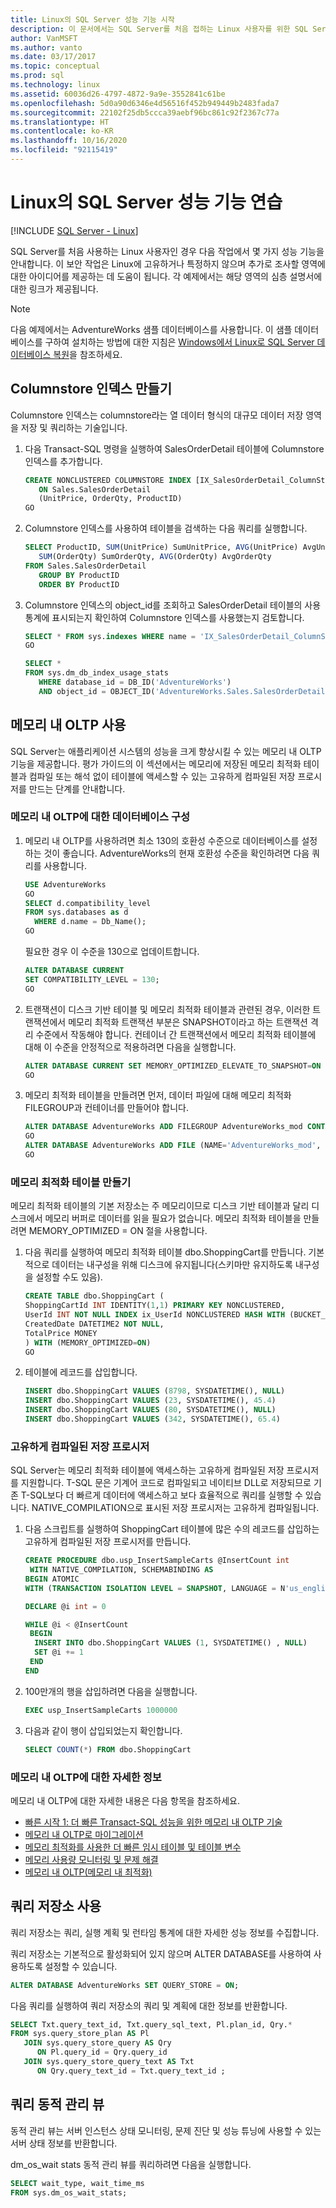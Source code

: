 ```yaml
---
title: Linux의 SQL Server 성능 기능 시작
description: 이 문서에서는 SQL Server를 처음 접하는 Linux 사용자를 위한 SQL Server 성능 기능을 소개합니다. 이러한 예제 대부분은 모든 플랫폼에서 작동하지만 이 문서에서는 Linux 컨텍스트를 다룹니다.
author: VanMSFT
ms.author: vanto
ms.date: 03/17/2017
ms.topic: conceptual
ms.prod: sql
ms.technology: linux
ms.assetid: 60036d26-4797-4872-9a9e-3552841c61be
ms.openlocfilehash: 5d0a90d6346e4d56516f452b949449b2483fada7
ms.sourcegitcommit: 22102f25db5ccca39aebf96bc861c92f2367c77a
ms.translationtype: HT
ms.contentlocale: ko-KR
ms.lasthandoff: 10/16/2020
ms.locfileid: "92115419"
---
```

# <a name="walkthrough-for-the-performance-features-of-sql-server-on-linux"></a>Linux의 SQL Server 성능 기능 연습

[!INCLUDE [SQL Server - Linux](../includes/applies-to-version/sql-linux.md)]

SQL Server를 처음 사용하는 Linux 사용자인 경우 다음 작업에서 몇 가지 성능 기능을 안내합니다. 이 보안 작업은 Linux에 고유하거나 특정하지 않으며 추가로 조사할 영역에 대한 아이디어를 제공하는 데 도움이 됩니다. 각 예제에서는 해당 영역의 심층 설명서에 대한 링크가 제공됩니다.

> [!NOTE]
> 다음 예제에서는 AdventureWorks 샘플 데이터베이스를 사용합니다. 이 샘플 데이터베이스를 구하여 설치하는 방법에 대한 지침은 [Windows에서 Linux로 SQL Server 데이터베이스 복원](sql-server-linux-migrate-restore-database.md)을 참조하세요.

## <a name="create-a-columnstore-index"></a>Columnstore 인덱스 만들기
Columnstore 인덱스는 columnstore라는 열 데이터 형식의 대규모 데이터 저장 영역을 저장 및 쿼리하는 기술입니다.  

1. 다음 Transact-SQL 명령을 실행하여 SalesOrderDetail 테이블에 Columnstore 인덱스를 추가합니다.

   ```sql
   CREATE NONCLUSTERED COLUMNSTORE INDEX [IX_SalesOrderDetail_ColumnStore]
      ON Sales.SalesOrderDetail
      (UnitPrice, OrderQty, ProductID)
   GO
   ```

2. Columnstore 인덱스를 사용하여 테이블을 검색하는 다음 쿼리를 실행합니다.

   ```sql
   SELECT ProductID, SUM(UnitPrice) SumUnitPrice, AVG(UnitPrice) AvgUnitPrice,
      SUM(OrderQty) SumOrderQty, AVG(OrderQty) AvgOrderQty
   FROM Sales.SalesOrderDetail
      GROUP BY ProductID
      ORDER BY ProductID
   ```

3. Columnstore 인덱스의 object_id를 조회하고 SalesOrderDetail 테이블의 사용 통계에 표시되는지 확인하여 Columnstore 인덱스를 사용했는지 검토합니다.

   ```sql
   SELECT * FROM sys.indexes WHERE name = 'IX_SalesOrderDetail_ColumnStore'
   GO

   SELECT * 
   FROM sys.dm_db_index_usage_stats
      WHERE database_id = DB_ID('AdventureWorks')
      AND object_id = OBJECT_ID('AdventureWorks.Sales.SalesOrderDetail');
   ```
   
## <a name="use-in-memory-oltp"></a>메모리 내 OLTP 사용
SQL Server는 애플리케이션 시스템의 성능을 크게 향상시킬 수 있는 메모리 내 OLTP 기능을 제공합니다.  평가 가이드의 이 섹션에서는 메모리에 저장된 메모리 최적화 테이블과 컴파일 또는 해석 없이 테이블에 액세스할 수 있는 고유하게 컴파일된 저장 프로시저를 만드는 단계를 안내합니다.

### <a name="configure-database-for-in-memory-oltp"></a>메모리 내 OLTP에 대한 데이터베이스 구성
1. 메모리 내 OLTP를 사용하려면 최소 130의 호환성 수준으로 데이터베이스를 설정하는 것이 좋습니다.  AdventureWorks의 현재 호환성 수준을 확인하려면 다음 쿼리를 사용합니다.  

   ```sql
   USE AdventureWorks
   GO
   SELECT d.compatibility_level
   FROM sys.databases as d
     WHERE d.name = Db_Name();
   GO
   ```
   
   필요한 경우 이 수준을 130으로 업데이트합니다.

   ```sql
   ALTER DATABASE CURRENT
   SET COMPATIBILITY_LEVEL = 130;
   GO
   ```

2. 트랜잭션이 디스크 기반 테이블 및 메모리 최적화 테이블과 관련된 경우, 이러한 트랜잭션에서 메모리 최적화 트랜잭션 부분은 SNAPSHOT이라고 하는 트랜잭션 격리 수준에서 작동해야 합니다.  컨테이너 간 트랜잭션에서 메모리 최적화 테이블에 대해 이 수준을 안정적으로 적용하려면 다음을 실행합니다.

   ```sql
   ALTER DATABASE CURRENT SET MEMORY_OPTIMIZED_ELEVATE_TO_SNAPSHOT=ON
   GO
   ```

3. 메모리 최적화 테이블을 만들려면 먼저, 데이터 파일에 대해 메모리 최적화 FILEGROUP과 컨테이너를 만들어야 합니다.

   ```sql
   ALTER DATABASE AdventureWorks ADD FILEGROUP AdventureWorks_mod CONTAINS memory_optimized_data
   GO  
   ALTER DATABASE AdventureWorks ADD FILE (NAME='AdventureWorks_mod', FILENAME='/var/opt/mssql/data/AdventureWorks_mod') TO FILEGROUP AdventureWorks_mod
   GO
   ```

### <a name="create-a-memory-optimized-table"></a>메모리 최적화 테이블 만들기
메모리 최적화 테이블의 기본 저장소는 주 메모리이므로 디스크 기반 테이블과 달리 디스크에서 메모리 버퍼로 데이터를 읽을 필요가 없습니다.  메모리 최적화 테이블을 만들려면 MEMORY_OPTIMIZED = ON 절을 사용합니다.

1. 다음 쿼리를 실행하여 메모리 최적화 테이블 dbo.ShoppingCart를 만듭니다.  기본적으로 데이터는 내구성을 위해 디스크에 유지됩니다(스키마만 유지하도록 내구성을 설정할 수도 있음). 

   ```sql
   CREATE TABLE dbo.ShoppingCart ( 
   ShoppingCartId INT IDENTITY(1,1) PRIMARY KEY NONCLUSTERED,
   UserId INT NOT NULL INDEX ix_UserId NONCLUSTERED HASH WITH (BUCKET_COUNT=1000000), 
   CreatedDate DATETIME2 NOT NULL, 
   TotalPrice MONEY
   ) WITH (MEMORY_OPTIMIZED=ON) 
   GO
   ```

2. 테이블에 레코드를 삽입합니다.

   ```sql
   INSERT dbo.ShoppingCart VALUES (8798, SYSDATETIME(), NULL) 
   INSERT dbo.ShoppingCart VALUES (23, SYSDATETIME(), 45.4) 
   INSERT dbo.ShoppingCart VALUES (80, SYSDATETIME(), NULL) 
   INSERT dbo.ShoppingCart VALUES (342, SYSDATETIME(), 65.4) 
   ```

### <a name="natively-compiled-stored-procedure"></a>고유하게 컴파일된 저장 프로시저
SQL Server는 메모리 최적화 테이블에 액세스하는 고유하게 컴파일된 저장 프로시저를 지원합니다. T-SQL 문은 기계어 코드로 컴파일되고 네이티브 DLL로 저장되므로 기존 T-SQL보다 더 빠르게 데이터에 액세스하고 보다 효율적으로 쿼리를 실행할 수 있습니다.   NATIVE_COMPILATION으로 표시된 저장 프로시저는 고유하게 컴파일됩니다. 

1. 다음 스크립트를 실행하여 ShoppingCart 테이블에 많은 수의 레코드를 삽입하는 고유하게 컴파일된 저장 프로시저를 만듭니다.


   ```sql
   CREATE PROCEDURE dbo.usp_InsertSampleCarts @InsertCount int 
    WITH NATIVE_COMPILATION, SCHEMABINDING AS 
   BEGIN ATOMIC 
   WITH (TRANSACTION ISOLATION LEVEL = SNAPSHOT, LANGUAGE = N'us_english')

   DECLARE @i int = 0

   WHILE @i < @InsertCount 
    BEGIN 
     INSERT INTO dbo.ShoppingCart VALUES (1, SYSDATETIME() , NULL) 
     SET @i += 1 
    END
   END 
   ```
2. 100만개의 행을 삽입하려면 다음을 실행합니다.

   ```sql
   EXEC usp_InsertSampleCarts 1000000 
   ```

3. 다음과 같이 행이 삽입되었는지 확인합니다.

   ```sql
   SELECT COUNT(*) FROM dbo.ShoppingCart 
   ```

### <a name="learn-more-about-in-memory-oltp"></a>메모리 내 OLTP에 대한 자세한 정보
메모리 내 OLTP에 대한 자세한 내용은 다음 항목을 참조하세요.

- [빠른 시작 1: 더 빠른 Transact-SQL 성능을 위한 메모리 내 OLTP 기술](../relational-databases/in-memory-oltp/survey-of-initial-areas-in-in-memory-oltp.md)
- [메모리 내 OLTP로 마이그레이션](../relational-databases/in-memory-oltp/plan-your-adoption-of-in-memory-oltp-features-in-sql-server.md)
- [메모리 최적화를 사용한 더 빠른 임시 테이블 및 테이블 변수](../relational-databases/in-memory-oltp/faster-temp-table-and-table-variable-by-using-memory-optimization.md)
- [메모리 사용량 모니터링 및 문제 해결](../relational-databases/in-memory-oltp/monitor-and-troubleshoot-memory-usage.md)
- [메모리 내 OLTP(메모리 내 최적화)](../relational-databases/in-memory-oltp/in-memory-oltp-in-memory-optimization.md)

## <a name="use-query-store"></a>쿼리 저장소 사용
쿼리 저장소는 쿼리, 실행 계획 및 런타임 통계에 대한 자세한 성능 정보를 수집합니다.

쿼리 저장소는 기본적으로 활성화되어 있지 않으며 ALTER DATABASE를 사용하여 사용하도록 설정할 수 있습니다.

   ```sql
   ALTER DATABASE AdventureWorks SET QUERY_STORE = ON;
   ```

다음 쿼리를 실행하여 쿼리 저장소의 쿼리 및 계획에 대한 정보를 반환합니다. 

   ```sql
   SELECT Txt.query_text_id, Txt.query_sql_text, Pl.plan_id, Qry.*
   FROM sys.query_store_plan AS Pl
      JOIN sys.query_store_query AS Qry
         ON Pl.query_id = Qry.query_id
      JOIN sys.query_store_query_text AS Txt
         ON Qry.query_text_id = Txt.query_text_id ;
   ```

## <a name="query-dynamic-management-views"></a>쿼리 동적 관리 뷰
동적 관리 뷰는 서버 인스턴스 상태 모니터링, 문제 진단 및 성능 튜닝에 사용할 수 있는 서버 상태 정보를 반환합니다.

dm_os_wait stats 동적 관리 뷰를 쿼리하려면 다음을 실행합니다.

   ```sql
   SELECT wait_type, wait_time_ms
   FROM sys.dm_os_wait_stats;
   ```